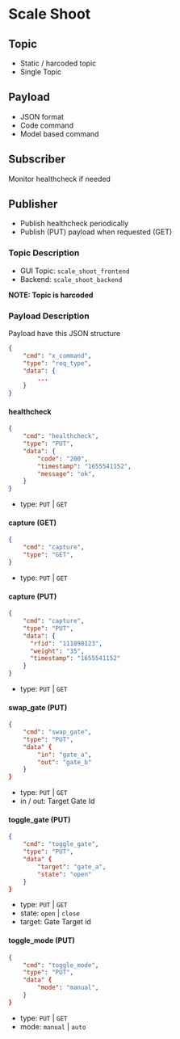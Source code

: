 # Scale Shoot

## Topic

- Static / harcoded topic
- Single Topic

## Payload

- JSON format
- Code command
- Model based command 

## Subscriber

Monitor healthcheck if needed

## Publisher

- Publish healthcheck periodically
- Publish (PUT) payload when requested (GET)

### Topic Description

- GUI Topic: `scale_shoot_frontend`
- Backend: `scale_shoot_backend`

**NOTE: Topic is harcoded**

### Payload Description

Payload have this JSON structure

```json
{
    "cmd": "x_command",
    "type": "req_type",
    "data": {
        ...
    }
}
```

#### healthcheck

```json
{
    "cmd": "healthcheck",
    "type": "PUT",
    "data": {
        "code": "200",
        "timestamp": "1655541152",
        "message": "ok",
    }
}
```
- type: `PUT` | `GET`

#### capture (GET)

````json
{
    "cmd": "capture",
    "type": "GET",
}
``````
- type: `PUT` | `GET`

#### capture (PUT)

````json
{
    "cmd": "capture",
    "type": "PUT",
    "data": {
      "rfid": "111898123",
      "weight": "35",
      "timestamp": "1655541152"
    }
}
``````
- type: `PUT` | `GET`

#### swap_gate (PUT)

```json
{
    "cmd": "swap_gate",
    "type": "PUT",
    "data" {
        "in": "gate_a",
        "out": "gate_b"
    }
}
```
- type: `PUT` | `GET`
- in / out: Target Gate Id

#### toggle_gate (PUT)

```json
{
    "cmd": "toggle_gate",
    "type": "PUT",
    "data" {
        "target": "gate_a",
        "state": "open"
    }
}
```
- type: `PUT` | `GET`
- state: `open` | `close`
- target: Gate Target id

#### toggle_mode (PUT)

```json
{
    "cmd": "toggle_mode",
    "type": "PUT",
    "data" {
        "mode": "manual",
    }
}
```
- type: `PUT` | `GET`
- mode: `manual` | `auto`
